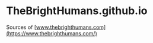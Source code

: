 # TheBrightHumans.github.io

Sources of [www.thebrighthumans.com](https://www.thebrighthumans.com/)

<!-- EOF -->
